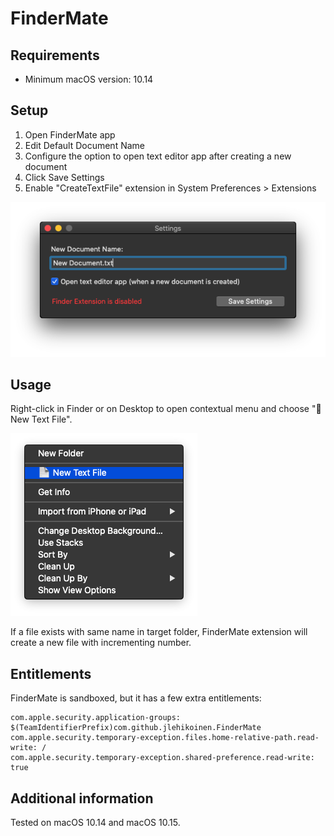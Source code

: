 # FinderMate

## Requirements

- Minimum macOS version: 10.14

## Setup

1. Open FinderMate app
2. Edit Default Document Name
3. Configure the option to open text editor app after creating a new document
4. Click Save Settings
5. Enable "CreateTextFile" extension in System Preferences > Extensions

![Settings](settings.png)

## Usage

Right-click in Finder or on Desktop to open contextual menu and choose "📄 New Text File".

![Contextual menu](menu.png)

If a file exists with same name in target folder, FinderMate extension will create a new file with incrementing number.

## Entitlements

FinderMate is sandboxed, but it has a few extra entitlements:

```
com.apple.security.application-groups: $(TeamIdentifierPrefix)com.github.jlehikoinen.FinderMate
com.apple.security.temporary-exception.files.home-relative-path.read-write: /
com.apple.security.temporary-exception.shared-preference.read-write: true
```

## Additional information

Tested on macOS 10.14 and macOS 10.15.